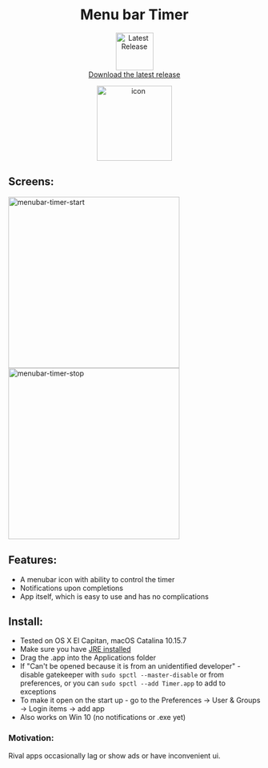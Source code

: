 <h1 align="center">Menu bar Timer</h1>
<p align="center">
  <img title="Latest Release" src="https://img.shields.io/badge/release-v0.1-green.svg" width="75"><br>
  <a href="https://github.com/johnyleebrown/menubar-timer/releases">Download the latest release</a>
</p>  
<p align="center">
  <img width="150" alt="icon" src="https://user-images.githubusercontent.com/10441153/35138331-13241b4a-fcff-11e7-89f0-0a57258821dc.png">
</p>

## Screens:
<p>
  <img width="342" alt="menubar-timer-start" src="https://user-images.githubusercontent.com/10441153/35136592-859b00b2-fcf5-11e7-861d-14485f7684b9.png">
  <img width="342" alt="menubar-timer-stop" src="https://user-images.githubusercontent.com/10441153/35136601-8db6b106-fcf5-11e7-9a19-68bccf46ecac.png">
</p>

## Features:
- A menubar icon with ability to control the timer
- Notifications upon completions
- App itself, which is easy to use and has no complications 

## Install:
- Tested on OS X El Capitan, macOS Catalina 10.15.7
- Make sure you have [JRE installed](https://www.oracle.com/java/technologies/javase-jre8-downloads.html)
- Drag the .app into the Applications folder
- If "Can't be opened because it is from an unidentified developer" - disable gatekeeper with `sudo spctl --master-disable` or from preferences, or you can `sudo spctl --add Timer.app` to add to exceptions
- To make it open on the start up - go to the Preferences -> User & Groups -> Login items -> add app
- Also works on Win 10 (no notifications or .exe yet)

### Motivation: 
Rival apps occasionally lag or show ads or have inconvenient ui.
